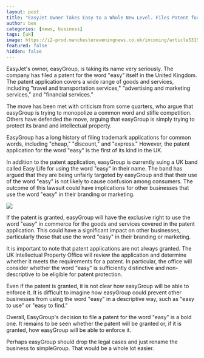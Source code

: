 ```yaml
---
layout: post
title: "EasyJet Owner Takes Easy to a Whole New Level. Files Patent for the Word Itself, Sues UK Band for Using Name"
author: ben
categories: [news, business]
tags: [uk]
image: https://i2-prod.manchestereveningnews.co.uk/incoming/article5315114.ece/ALTERNATES/s810/EasyJet.jpg
featured: false
hidden: false
---
```


EasyJet's owner, easyGroup, is taking its name very seriously. The company has filed a patent for the word "easy" itself in the United Kingdom. The patent application covers a wide range of goods and services, including "travel and transportation services," "advertising and marketing services," and "financial services."

The move has been met with criticism from some quarters, who argue that easyGroup is trying to monopolize a common word and stifle competition. Others have defended the move, arguing that easyGroup is simply trying to protect its brand and intellectual property.

EasyGroup has a long history of filing trademark applications for common words, including "cheap," "discount," and "express." However, the patent application for the word "easy" is the first of its kind in the UK.

In addition to the patent application, easyGroup is currently suing a UK band called Easy Life for using the word "easy" in their name. The band has argued that they are being unfairly targeted by easyGroup and that their use of the word "easy" is not likely to cause confusion among consumers. The outcome of this lawsuit could have implications for other businesses that use the word "easy" in their branding or marketing.

![](https://ichef.bbci.co.uk/images/ic/496x279/p0g9146b.jpg)

If the patent is granted, easyGroup will have the exclusive right to use the word "easy" in commerce for the goods and services covered in the patent application. This could have a significant impact on other businesses, particularly those that use the word "easy" in their branding or marketing.

It is important to note that patent applications are not always granted. The UK Intellectual Property Office will review the application and determine whether it meets the requirements for a patent. In particular, the office will consider whether the word "easy" is sufficiently distinctive and non-descriptive to be eligible for patent protection.

Even if the patent is granted, it is not clear how easyGroup will be able to enforce it. It is difficult to imagine how easyGroup could prevent other businesses from using the word "easy" in a descriptive way, such as "easy to use" or "easy to find."

Overall, EasyGroup's decision to file a patent for the word "easy" is a bold one. It remains to be seen whether the patent will be granted or, if it is granted, how easyGroup will be able to enforce it.

Perhaps easyGroup should drop the legal cases and just rename the business to simpleGroup. That would be a whole lot easier.
